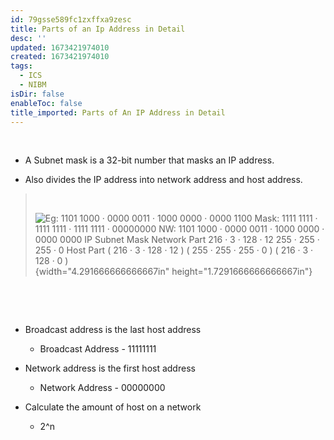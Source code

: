 ```yaml
---
id: 79gsse589fc1zxffxa9zesc
title: Parts of an Ip Address in Detail
desc: ''
updated: 1673421974010
created: 1673421974010
tags:
  - ICS
  - NIBM
isDir: false
enableToc: false
title_imported: Parts of An IP Address in Detail
---
```


 

-   A Subnet mask is a 32-bit number that masks an IP address.

-   Also divides the IP address into network address and host address.

>  
>
> ![Eg: 1101 1000 · 0000 0011 · 1000 0000 · 0000 1100 Mask: 1111 1111 · 1111 1111 · 1111 1111 · 00000000 NW: 1101 1000 · 0000 0011 · 1000 0000 · 0000 0000 IP Subnet Mask Network Part 216 · 3 · 128 · 12 255 · 255 · 255 · 0 Host Part ( 216 · 3 · 128 · 12 ) ( 255 · 255 · 255 · 0 ) ( 216 · 3 · 128 · 0 ) ](021_Subnet_Mask_000.png){width="4.291666666666667in" height="1.7291666666666667in"}

 

 

-   Broadcast address is the last host address

    -   Broadcast Address - 11111111


-   Network address is the first host address

    -   Network Address - 00000000

-   Calculate the amount of host on a network

    -   2\^n
